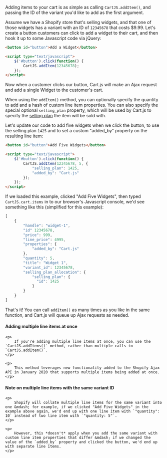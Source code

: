 Adding items to your cart is as simple as calling `CartJS.addItem()`, and passing the ID of the variant you'd like to add as the first argument.

Assume we have a Shopify store that's selling widgets, and that one of those widgets has a variant with an ID of `12345678` that costs $9.99.
Let's create a button customers can click to add a widget to their cart, and then hook it up to some Javascript code via jQuery:

```html
<button id="button">Add a Widget</button>

<script type="text/javascript">
    $('#button').click(function() {
        CartJS.addItem(12345678);
    });
</script>
```

Now when a customer clicks our button, Cart.js will make an Ajax request and add a single Widget to the customer's cart.

When using the `addItem()` method, you can optionally specify the quantity to add and a hash of custom line item properties.
You can also specify the special optional `selling_plan` property, which will be used by Cart.js to specify the [selling plan](https://shopify.dev/docs/themes/liquid/reference/objects/selling-plan) the item will be sold with.

Let's update our code to add five widgets when we click the button, to use the selling plan `1425` and to set a custom "added_by" property on the resulting line item:

```html
<button id="button">Add Five Widgets</button>

<script type="text/javascript">
    $('#button').click(function() {
        CartJS.addItem(12345678, 5, {
            "selling_plan": 1425,
            "added_by": "Cart.js"
        });
    });
</script>
```

If we loaded this example, clicked "Add Five Widgets", then typed `CartJS.cart.items` in to our browser's Javascript console, we'd see something like this (simplified for this example):

```js
[
    {
        "handle": "widget-1",
        "id" 12345678,
        "price": 999,
        "line_price": 4995,
        "properties": {
            "added_by": "Cart.js"
        },
        "quantity": 5,
        "title": "Widget 1",
        "variant_id": 12345678,
        "selling_plan_allocation": {
            "selling_plan": {
              "id": 1425
            }
        }
    }
]
```

That's it!
You can call `addItem()` as many times as you like in the same function, and Cart.js will queue up Ajax requests as needed.

<div class="callout callout-success">
    <h4>Adding multiple line items at once</h4>

    <p>
        If you're adding multiple line items at once, you can use the `CartJS.addItems()` method, rather than multiple calls to `CartJS.addItem()`.
    </p>

    <p>
        This method leverages new functionality added to the Shopify Ajax API in January 2020 that supports multiple items being added at once.
    </p>
</div> 

<div class="callout callout-warning">
    <h4>Note on multiple line items with the same variant ID</h4>

    <p>
        Shopify will collate multiple line items for the same variant into one &mdash; for example, if we clicked "Add Five Widgets" in the example above again, we'd end up with one line item with `"quantity": 10` instead of two line item with `"quantity: 5"`.
    </p>

    <p>
        However, this *doesn't* apply when you add the same variant with custom line item properties that differ &mdash; if we changed the value of the `added_by` property and clicked the button, we'd end up with separate line items.
    </p>
</div>

